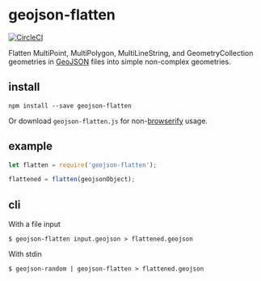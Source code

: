 # geojson-flatten

[![CircleCI](https://circleci.com/gh/tmcw/geojson-flatten/tree/master.svg?style=svg)](https://circleci.com/gh/tmcw/geojson-flatten/tree/master)

Flatten MultiPoint, MultiPolygon, MultiLineString, and GeometryCollection
geometries in [GeoJSON](http://geojson.org/) files into simple non-complex
geometries.

## install

```
npm install --save geojson-flatten
```

Or download `geojson-flatten.js` for non-[browserify](http://browserify.org/) usage.

## example

```js
let flatten = require('geojson-flatten');

flattened = flatten(geojsonObject);
```

## cli

With a file input

```
$ geojson-flatten input.geojson > flattened.geojson
```

With stdin

```
$ geojson-random | geojson-flatten > flattened.geojson
```
